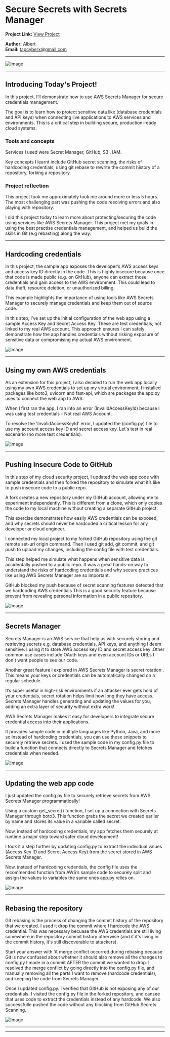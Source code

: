 

# Secure Secrets with Secrets Manager

**Project Link:** [View Project](http://learn.nextwork.org/projects/aws-security-secretsmanager)

**Author:** Albert  
**Email:** tapcyberx@gmail.com

---

![Image](http://learn.nextwork.org/delighted_indigo_timid_orc/uploads/aws-security-secretsmanager_r7s8t9u0)

---

## Introducing Today's Project!

In this project, I’ll demonstrate how to use AWS Secrets Manager for secure credentials management. 

The goal is to learn how to protect sensitive data like (database credentials and API keys) when connecting live applications to AWS services and environments. This is a critical step in building secure, production-ready cloud systems.

### Tools and concepts

Services I used were Secret Manager, GitHub, S3 , IAM.

Key concepts I learnt include GitHub secret scanning, the risks of hardcoding credentials, using git rebase to rewrite the commit history of a repository, forking a repository. 

### Project reflection

This project took me approximately took me around more or less 5 hours. 
The most challenging part was pushing the code resolving errors and also playing with repository.

I did this project today to learn more about protecting/securing the code using services like AWS Secrets Manager. This project met my goals in using the best practise credentials management, and helped us build the skills in Git (e.g rebasting) along the way.

---

## Hardcoding credentials

In this project, the sample app exposes the developer’s AWS access keys and access key ID directly in the code. This is highly insecure because once that code is made public (e.g. on GitHub), anyone can extract those credentials and gain access to the AWS environment. This could lead to data theft, resource deletion, or unauthorized billing.

This example highlights the importance of using tools like AWS Secrets Manager to securely manage credentials and keep them out of source code.

In this step, I’ve set up the initial configuration of the web app using a sample Access Key and Secret Access Key. These are test credentials, not linked to my real AWS account. This approach ensures I can safely demonstrate how the app handles credentials without risking exposure of sensitive data or compromising my actual AWS environment.



![Image](http://learn.nextwork.org/delighted_indigo_timid_orc/uploads/aws-security-secretsmanager_j2k3l4m5)

---

## Using my own AWS credentials

As an extension for this project, I also decided to run the web app locally using my own AWS credentials to set up my virtual environment, I installed packages like boto3, uvicorn and  fast-api, which are packages the app.py uses to connect the web app to AWS.

When I first ran the app, I ran into an error (InvalidAccessKeyId) because I was using test credentials - Not real AWS Account.



To resolve the 'InvalidAccessKeyId' error, I updated the (config.py) file to use my account access key ID and secret access key. Let's test in real excenario (no more test credentials). 

![Image](http://learn.nextwork.org/delighted_indigo_timid_orc/uploads/aws-security-secretsmanager_wghjteykut)

---

## Pushing Insecure Code to GitHub

In this step of my cloud security project, I updated the web app code with sample credentials and then forked the repository to simulate what it’s like to push insecure code to a public repo.

A fork creates a new repository under my GitHub account, allowing me to experiment independently. This is different from a clone, which only copies the code to my local machine without creating a separate GitHub project.

This exercise demonstrates how easily AWS credentials can be exposed, and why secrets should never be hardcoded a critical lesson for any developer or cloud engineer.

 I connected my local project to my forked GitHub repository using the git remote set-url origin command. Then I used git add, git commit, and git push to upload my changes, including the config file with test credentials.

This step helped me simulate what happens when sensitive data is accidentally pushed to a public repo. It was a great hands-on way to understand the risks of hardcoding credentials and why secure practices like using AWS Secrets Manager are so important.

GitHub blocked my push because of secret scanning features detected that we hardcoding AWS credentials This is a good security feature because prevent from revealing personal information in a public repository.

![Image](http://learn.nextwork.org/delighted_indigo_timid_orc/uploads/aws-security-secretsmanager_o2p3q4r5)

---

## Secrets Manager

Secrets Manager is an AWS service that help us with securely storing and retrieving secrets e.g. database credentials, API keys, and anything I deem sensitive. I using it to store AWS access key ID and secret access key .Other common use cases include OAuth keys and even account IDs or URLs I don't want people to see our code.

Another great feature I explored in AWS Secrets Manager is secret rotation . This means your keys or credentials can be automatically changed on a regular schedule.

It’s super useful in high-risk environments if an attacker ever gets hold of your credentials, secret rotation helps limit how long they have access. Secrets Manager handles generating and updating the values for you, adding an extra layer of security without extra work! 

 AWS Secrets Manager makes it easy for developers to integrate secure credential access into their applications. 

 It provides sample code in multiple languages like Python, Java, and more so instead of hardcoding credentials, you can use these snippets to securely retrieve secrets.
 I used the sample code in my config.py file to build a function that connects directly to Secrets Manager and fetches credentials when needed.

![Image](http://learn.nextwork.org/delighted_indigo_timid_orc/uploads/aws-security-secretsmanager_h2i3j4k5)

---

## Updating the web app code

I just updated the config.py file to securely retrieve secrets from AWS Secrets Manager programmatically! 

Using a custom get_secret() function, I set up a connection with Secrets Manager through boto3. This function grabs the secret we created earlier by name and stores its value in a variable called secret. 

Now, instead of hardcoding credentials, my app fetches them securely at runtime a major step toward safer cloud development!

I took it a step further by updating config.py to extract the individual values (Access Key ID and Secret Access Key) from the secret stored in AWS Secrets Manager. 

Now, instead of hardcoding credentials, the config file uses the recommended function from AWS’s sample code to securely split and assign the values to variables the same ones app.py relies on. 

![Image](http://learn.nextwork.org/delighted_indigo_timid_orc/uploads/aws-security-secretsmanager_v0w1x2y3)

---

## Rebasing the repository

Git rebasing is the process of changing the commit history of the repository that we created. I used it drop the commit where I hardcode the AWS credential. This was necessary becuase the AWS credentials are still living somewhere in the repository commit history otherwise (and if it's living in the commit history, it's still discoverable to attackers). 

Start your answer with 'A merge conflict occurred during rebasing because Git is now confused about whether it should also remove all the changes to config.py I made in a commit  AFTER the commit we wanted to drop. I resolved the merge conflict by going directly into the config.py file, and manually removing all the parts I want to remove (hardcode credentials), and keeping the code from Secrets Manager.

Once I updated config.py. I verified that GitHub is not exposing any of our credentials. I visited the config.py file in the forked repository, and cansee that uses code to extract the credentials instead of any hardcode. We also successfulle pushed the code without any blocking from GitHub Secrets Scanning.

![Image](http://learn.nextwork.org/delighted_indigo_timid_orc/uploads/aws-security-secretsmanager_t5u6v7w8)

---

---
